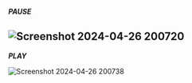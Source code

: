 ***PAUSE***

![Screenshot 2024-04-26 200720](https://github.com/KOUSHAMBHA15IT/Music_PLAYER/assets/122219149/8ab389d8-e88f-4d57-9574-2a7cb0a2e6bb)
--------------------------------------------------------------------------------------------------------------------------------------------------------------------------
***PLAY***

![Screenshot 2024-04-26 200738](https://github.com/KOUSHAMBHA15IT/Music_PLAYER/assets/122219149/e510a005-3cdb-4b9e-84e6-d8e66ecc8fe6)
